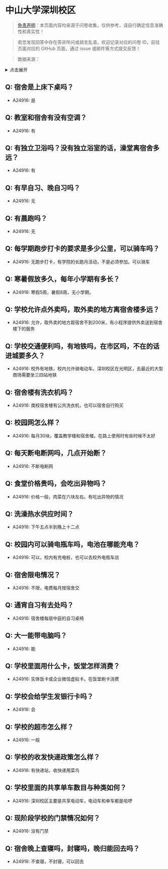 # 中山大学深圳校区

> [免责声明](https://colleges.chat/#_3)：本页面内容均来源于问卷收集，仅供参考，请自行确定信息准确性和真实性！

> 若您发现回答中存在答非所问或胡言乱语，欢迎记录对应的问卷 ID，前往页面对应的 GitHub 页面，通过 issue 或邮件等方式提交反馈！

> 数据来源：

<details><summary>点击展开</summary>
<ul>
<li>A24916: 匿名 (2024 年 06 月)</li>
</ul>
</details>

## Q: 宿舍是上床下桌吗？

- A24916: 是

## Q: 教室和宿舍有没有空调？

- A24916: 有

## Q: 有独立卫浴吗？没有独立浴室的话，澡堂离宿舍多远？

- A24916: 有

## Q: 有早自习、晚自习吗？

- A24916: 无

## Q: 有晨跑吗？

- A24916: 无

## Q: 每学期跑步打卡的要求是多少公里，可以骑车吗？

- A24916: 无跑步打卡，有学院的长跑月活动，不是必须参加。可以骑车

## Q: 寒暑假放多久，每年小学期有多长？

- A24916: 寒假5周，暑假8周，无小学期。

## Q: 学校允许点外卖吗，取外卖的地方离宿舍楼多远？

- A24916: 允许，取外卖的地方距宿舍不到200米，有小程序提供外卖送到宿舍楼下的服务

## Q: 学校交通便利吗，有地铁吗，在市区吗，不在的话进城要多久？

- A24916: 校外有地铁，校内允许骑电动车。深圳校区在光明区，去最近的大型商场需要坐三四站地铁

## Q: 宿舍楼有洗衣机吗？

- A24916: 南校宿舍楼有公共洗衣机，也可以宿舍自行购买

## Q: 校园网怎么样？

- A24916: 每月30块，覆盖教学楼和宿舍楼。在路上使用时有些时候不太好

## Q: 每天断电断网吗，几点开始断？

- A24916: 不断电断网

## Q: 食堂价格贵吗，会吃出异物吗？

- A24916: 价格一般，肉菜在六块左右。有吃出异物的情况

## Q: 洗澡热水供应时间？

- A24916: 下午五点半到晚上十二点

## Q: 校园内可以骑电瓶车吗，电池在哪能充电？

- A24916: 可以，校内有充电桩，也可以去校外电瓶车店

## Q: 宿舍限电情况？

- A24916: 不限，电费每月按宿舍交

## Q: 通宵自习有去处吗？

- A24916: 宿舍楼每层中庭的自习桌椅

## Q: 大一能带电脑吗？

- A24916: 能

## Q: 学校里面用什么卡，饭堂怎样消费？

- A24916: 实体饭卡或企业微信虚拟卡。在饭堂刷卡消费

## Q: 学校会给学生发银行卡吗？

- A24916: 会

## Q: 学校的超市怎么样？

- A24916: 一般

## Q: 学校的收发快递政策怎么样？

- A24916: 有快递站，收快递用菜鸟

## Q: 学校里面的共享单车数目与种类如何？

- A24916: 深圳校区主要是共享电动车，电动车和单车都是哈啰

## Q: 现阶段学校的门禁情况如何？

- A24916: 没有门禁

## Q: 宿舍晚上查寝吗，封寝吗，晚归能回去吗？

- A24916: 不查寝，不封寝，可以回去

